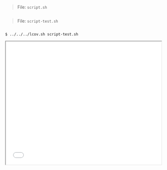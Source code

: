 > File: ` script.sh `
```bash
```
> File: ` script-test.sh `
```bash
```
```
$ ../../../lcov.sh script-test.sh
```
<iframe width="100%" height="400" src="coverage/basic"></iframe>
